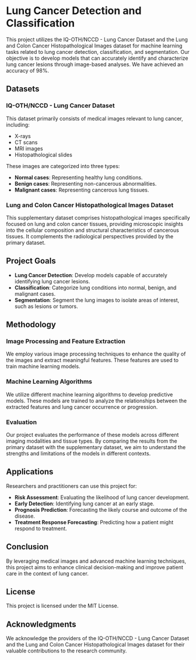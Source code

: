 # Lung Cancer Detection and Classification

This project utilizes the IQ-OTH/NCCD - Lung Cancer Dataset and the Lung and Colon Cancer Histopathological Images dataset for machine learning tasks related to lung cancer detection, classification, and segmentation. Our objective is to develop models that can accurately identify and characterize lung cancer lesions through image-based analyses. We have achieved an accuracy of 98%.

## Datasets

### IQ-OTH/NCCD - Lung Cancer Dataset
This dataset primarily consists of medical images relevant to lung cancer, including:
- X-rays
- CT scans
- MRI images
- Histopathological slides

These images are categorized into three types:
- **Normal cases**: Representing healthy lung conditions.
- **Benign cases**: Representing non-cancerous abnormalities.
- **Malignant cases**: Representing cancerous lung tissues.

### Lung and Colon Cancer Histopathological Images Dataset
This supplementary dataset comprises histopathological images specifically focused on lung and colon cancer tissues, providing microscopic insights into the cellular composition and structural characteristics of cancerous tissues. It complements the radiological perspectives provided by the primary dataset.

## Project Goals

- **Lung Cancer Detection**: Develop models capable of accurately identifying lung cancer lesions.
- **Classification**: Categorize lung conditions into normal, benign, and malignant cases.
- **Segmentation**: Segment the lung images to isolate areas of interest, such as lesions or tumors.

## Methodology

### Image Processing and Feature Extraction
We employ various image processing techniques to enhance the quality of the images and extract meaningful features. These features are used to train machine learning models.

### Machine Learning Algorithms
We utilize different machine learning algorithms to develop predictive models. These models are trained to analyze the relationships between the extracted features and lung cancer occurrence or progression.

### Evaluation
Our project evaluates the performance of these models across different imaging modalities and tissue types. By comparing the results from the primary dataset with the supplementary dataset, we aim to understand the strengths and limitations of the models in different contexts.

## Applications
Researchers and practitioners can use this project for:
- **Risk Assessment**: Evaluating the likelihood of lung cancer development.
- **Early Detection**: Identifying lung cancer at an early stage.
- **Prognosis Prediction**: Forecasting the likely course and outcome of the disease.
- **Treatment Response Forecasting**: Predicting how a patient might respond to treatment.

## Conclusion
By leveraging medical images and advanced machine learning techniques, this project aims to enhance clinical decision-making and improve patient care in the context of lung cancer. 

## License
This project is licensed under the MIT License.

## Acknowledgments
We acknowledge the providers of the IQ-OTH/NCCD - Lung Cancer Dataset and the Lung and Colon Cancer Histopathological Images dataset for their valuable contributions to the research community.
